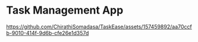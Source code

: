 # Task Management App

https://github.com/ChirathiSomadasa/TaskEase/assets/157459892/aa70ccfb-9010-414f-9d6b-cfe26e1d357d
